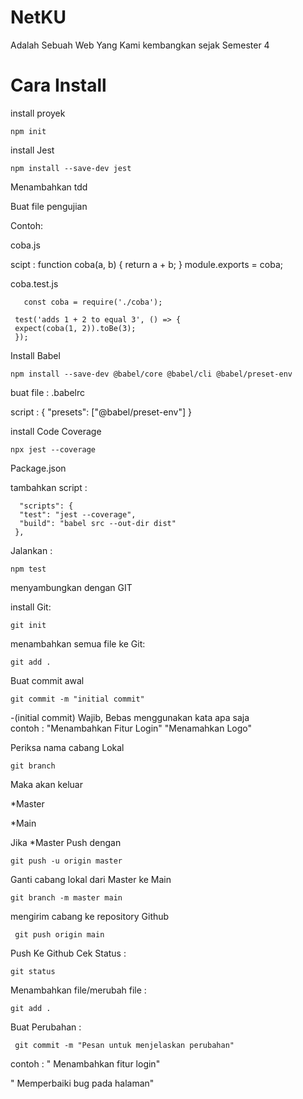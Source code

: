 # NetKU 
Adalah Sebuah Web Yang Kami kembangkan sejak Semester 4 



# Cara Install 
install proyek

    npm init 

install Jest

    npm install --save-dev jest
 


Menambahkan tdd

 Buat file pengujian

Contoh: 

coba.js 

scipt :
    function coba(a, b) {
     return a + b;
      }
      module.exports = coba;




coba.test.js

       const coba = require('./coba');

     test('adds 1 + 2 to equal 3', () => {
     expect(coba(1, 2)).toBe(3);
     });





Install Babel 

    npm install --save-dev @babel/core @babel/cli @babel/preset-env

buat file : .babelrc

script : 
   {
      "presets": ["@babel/preset-env"]
   }





install Code Coverage

    npx jest --coverage   



Package.json

tambahkan 
script : 

      "scripts": {
      "test": "jest --coverage",
      "build": "babel src --out-dir dist"  
     },



Jalankan : 

    npm test




menyambungkan dengan GIT

install Git:

    git init


menambahkan semua file ke Git:


    git add .



Buat commit awal


    git commit -m "initial commit"

-(initial commit) Wajib, Bebas menggunakan kata apa saja   
contoh : "Menambahkan Fitur Login"
         "Menamahkan Logo"


Periksa nama cabang Lokal

    git branch


Maka akan keluar 

*Master

*Main


Jika *Master Push dengan

    git push -u origin master



Ganti cabang lokal dari Master ke Main

    git branch -m master main

mengirim cabang ke repository Github

     git push origin main


Push Ke Github
Cek Status : 

    git status

Menambahkan file/merubah file : 

    git add .

Buat Perubahan :

     git commit -m "Pesan untuk menjelaskan perubahan"
  

contoh : 
 " Menambahkan fitur login"

 " Memperbaiki bug pada halaman"







